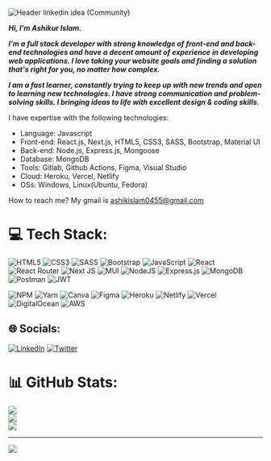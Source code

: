 ![Header linkedin idea (Community)](https://user-images.githubusercontent.com/78463849/172988554-5f3992e7-4689-48eb-aef6-430e8fa21892.png)

**_Hi, I’m Ashikur Islam._**

**_I’m a full stack developer with strong knowledge of front-end and back-end technologies and have a decent amount of experience in developing web applications. I love taking your website goals and finding a solution that's right for you, no matter how complex._**

**_I am a fast learner, constantly trying to keep up with new trends and open to learning new technologies. I have strong communication and problem-solving skills. I bringing ideas to life with excellent design & coding skills._**

I have expertise with the following technologies:

- Language: Javascript
- Front-end: React.js, Next.js, HTML5, CSS3, SASS, Bootstrap, Material UI
- Back-end: Node.js, Express.js, Mongoose
- Database: MongoDB
- Tools: Gitlab, Github Actions, Figma, Visual Studio
- Cloud: Heroku, Vercel, Netlify
- OSs: Windows, Linux(Ubuntu, Fedora)

How to reach me? My gmail is ashikislam0455@gmail.com

# 💻 Tech Stack:

![HTML5](https://img.shields.io/badge/html5-%23E34F26.svg?style=for-the-badge&logo=html5&logoColor=white) ![CSS3](https://img.shields.io/badge/css3-%231572B6.svg?style=for-the-badge&logo=css3&logoColor=white) ![SASS](https://img.shields.io/badge/SASS-hotpink.svg?style=for-the-badge&logo=SASS&logoColor=white) ![Bootstrap](https://img.shields.io/badge/bootstrap-%23563D7C.svg?style=for-the-badge&logo=bootstrap&logoColor=white) ![JavaScript](https://img.shields.io/badge/javascript-%23323330.svg?style=for-the-badge&logo=javascript&logoColor=%23F7DF1E) ![React](https://img.shields.io/badge/react-%2320232a.svg?style=for-the-badge&logo=react&logoColor=%2361DAFB) ![React Router](https://img.shields.io/badge/React_Router-CA4245?style=for-the-badge&logo=react-router&logoColor=white) ![Next JS](https://img.shields.io/badge/Next-black?style=for-the-badge&logo=next.js&logoColor=white) ![MUI](https://img.shields.io/badge/MUI-%230081CB.svg?style=for-the-badge&logo=material-ui&logoColor=white) ![NodeJS](https://img.shields.io/badge/node.js-6DA55F?style=for-the-badge&logo=node.js&logoColor=white) ![Express.js](https://img.shields.io/badge/express.js-%23404d59.svg?style=for-the-badge&logo=express&logoColor=%2361DAFB) ![MongoDB](https://img.shields.io/badge/MongoDB-%234ea94b.svg?style=for-the-badge&logo=mongodb&logoColor=white) ![Postman](https://img.shields.io/badge/Postman-FF6C37?style=for-the-badge&logo=postman&logoColor=white) ![JWT](https://img.shields.io/badge/JWT-black?style=for-the-badge&logo=JSON%20web%20tokens)

![NPM](https://img.shields.io/badge/NPM-%23000000.svg?style=for-the-badge&logo=npm&logoColor=white) ![Yarn](https://img.shields.io/badge/yarn-%232C8EBB.svg?style=for-the-badge&logo=yarn&logoColor=white) ![Canva](https://img.shields.io/badge/Canva-%2300C4CC.svg?style=for-the-badge&logo=Canva&logoColor=white) ![Figma](https://img.shields.io/badge/figma-%23F24E1E.svg?style=for-the-badge&logo=figma&logoColor=white) ![Heroku](https://img.shields.io/badge/heroku-%23430098.svg?style=for-the-badge&logo=heroku&logoColor=white) ![Netlify](https://img.shields.io/badge/netlify-%23000000.svg?style=for-the-badge&logo=netlify&logoColor=#00C7B7) ![Vercel](https://img.shields.io/badge/vercel-%23000000.svg?style=for-the-badge&logo=vercel&logoColor=white) ![DigitalOcean](https://img.shields.io/badge/DigitalOcean-%230167ff.svg?style=for-the-badge&logo=digitalOcean&logoColor=white) ![AWS](https://img.shields.io/badge/AWS-%23FF9900.svg?style=for-the-badge&logo=amazon-aws&logoColor=white)

## 🌐 Socials:

[![LinkedIn](https://img.shields.io/badge/LinkedIn-%230077B5.svg?logo=linkedin&logoColor=white)](https://linkedin.com/in/ashikurislam045) [![Twitter](https://img.shields.io/badge/Twitter-%231DA1F2.svg?logo=Twitter&logoColor=white)](https://twitter.com/Ashik96966022)

# 📊 GitHub Stats:

![](https://github-readme-stats.vercel.app/api?username=Ashik045&theme=dark&hide_border=false&include_all_commits=false&count_private=false)<br/>
![](https://github-readme-streak-stats.herokuapp.com/?user=Ashik045&theme=dark&hide_border=false)<br/>
![](https://github-readme-stats.vercel.app/api/top-langs/?username=Ashik045&theme=dark&hide_border=false&include_all_commits=false&count_private=false&layout=compact)

---

[![](https://visitcount.itsvg.in/api?id=Ashik045&icon=0&color=0)](https://visitcount.itsvg.in)
